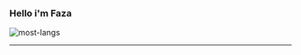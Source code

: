 ### Hello i'm Faza
<!--
 I'm a web developer and Internet Of Things enthusiast who living in Malang , Jawa Timur , Indonesia.

Framework :
- VueJs
- NuxtJS
- Strapi
- ExpressJS | FastifyJS

Modern Front-end:
- SSA
- SSG
- SSR
- PWA
- AMP

IoT Board Experience :
- ESP8266 | Nodemcu
- ESP32 | ESP32-CAM
- MQTT Protocol | Broker
- Arduino 
- Digispark
- Nuvoton

Machine Learning Framework :
- TensorflowJS
 
-->



![most-langs](https://github-readme-stats.vercel.app/api/top-langs/?username=fazaio&langs_count=9&hide=css,html,blade,shell,tsql&layout=compact)

---
<!--
![Profile views](https://gpvc.arturio.dev/fazaio)
![fazaio github stat](https://github-readme-stats.vercel.app/api?username=fazaio&show_icons=true&hide_border=true)-->
